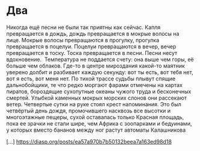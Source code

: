 # Два

Никогда ещё песни не были так приятны как сейчас. Капля превращается в дождь, дождь превращается в мокрые волосы на лице. Мокрые волосы превращаются в прогулку, прогулка превращается в поцелуи. Поцелуи превращаются в вечер, вечер превращается в тоску. Тоска превращается в песни. Песни несут вдохновение. 
Температура не поддается счету: она выше чем горы, её больше чем облаков. Где-то в центре мироздания какой-то маятник уверено долбит и разбивает каждую секунду: вот ты есть, вот тебя нет, вот я есть, вот меня нет. По тихой трассе судьбы плывут спящие дальнобойщики, те что редко моргают фарами отмечены на картах пиратов, бороздящие сухопутные океаны чужого труда и бесконечных смертей. Улыбкой каменных мокрых морских слонов они рассекают ветер. Четвертые сутки на руке стоял крест напоминания. Это был четвёртый день дождя, промочившего насквозь все высотки и многоэтажные пещеры, сухой оставалась только Красная площадь, пока ее зрачки не стали шире, чем Африка с зоопарками и бедуинами, у которых вместо бананов между ног растут автоматы Калашникова

[…]
https://diasp.org/posts/ea57a970b7b50132beea7a163ed98d18
